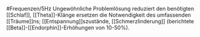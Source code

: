 #Frequenzen/5Hz
Ungewöhnliche Problemlösung reduziert den benötigten [[Schlaf]], [[Theta]]-Klänge ersetzen die Notwendigkeit des umfassenden [[Träume]]ns; [[Entspannung]]szustände, [[Schmerzlinderung]] (berichtete [[Beta]]-[[Endorphin]]-Erhöhungen von 10-50%).